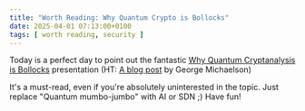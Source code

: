 ```yaml
---
title: "Worth Reading: Why Quantum Crypto is Bollocks"
date: 2025-04-01 07:13:00+0100
tags: [ worth reading, security ]
---
```

Today is a perfect day to point out the fantastic [Why Quantum Cryptanalysis is Bollocks](https://www.cs.auckland.ac.nz/~pgut001/pubs/bollocks.pdf) presentation (HT: [A blog post](https://blog.apnic.net/2025/03/21/a-load-of-old/) by George Michaelson) 

It's a must-read, even if you're absolutely uninterested in the topic. Just replace "Quantum mumbo-jumbo" with AI or SDN ;) Have fun!
